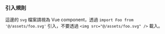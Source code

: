 ### 引入規則
這邊的 `svg` 檔案請視為 Vue component，透過 `import Foo from '@/assets/foo.svg'` 引入，不要透過 `<img src="@/assets/foo.svg" />` 載入。
